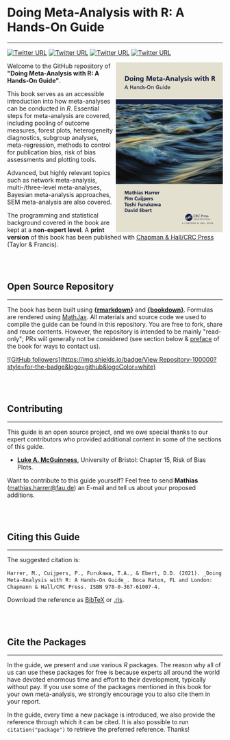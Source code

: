 # Doing Meta-Analysis with R: A Hands-On Guide

---

[![Twitter URL](https://img.shields.io/twitter/url/https/twitter.com/MathiasHarrer.svg?style=social&label=Follow%20%40MathiasHarrer)](https://twitter.com/MathiasHarrer)
[![Twitter URL](https://img.shields.io/twitter/url/https/twitter.com/pimcuijpers.svg?style=social&label=Follow%20%40pimcuijpers)](https://twitter.com/pimcuijpers)
[![Twitter URL](https://img.shields.io/twitter/url/https/twitter.com/pimcuijpers.svg?style=social&label=Follow%20%40Toshi_FRKW)](https://twitter.com/Toshi_FRKW)
[![Twitter URL](https://img.shields.io/twitter/url/https/twitter.com/DDEbert.svg?style=social&label=Follow%20%40DDEbert)](https://twitter.com/DDEbert)



<a href="https://bookdown.org/MathiasHarrer/Doing_Meta_Analysis_in_R/" target="_blank"><img src="images/cover.png" width="250" align="right" alt="" class="cover" /></a> Welcome to the GitHub repository of **"Doing Meta-Analysis with R: A Hands-On Guide"**. 

This book serves as an accessible introduction into how meta-analyses can be conducted in _R_. Essential steps for meta-analysis are covered, including pooling of outcome measures, forest plots, heterogeneity diagnostics, subgroup analyses, meta-regression, methods to control for publication bias, risk of bias assessments and plotting tools. 

Advanced, but highly relevant topics such as network meta-analysis, multi-/three-level meta-analyses, Bayesian meta-analysis approaches, SEM meta-analysis are also covered. 

The programming and statistical background covered in the book are kept at a **non-expert level**. A **print version** of this book has been published with [Chapman & Hall/CRC Press](https://www.routledge.com/Doing-Meta-Analysis-with-R-A-Hands-On-Guide/Harrer-Cuijpers-Furukawa-Ebert/p/book/9780367610074) (Taylor & Francis).


<br></br>

## Open Source Repository 

---

The book has been built using [**{rmarkdown}**](https://rmarkdown.rstudio.com/docs/) and [**{bookdown}**](https://bookdown.org/). Formulas are rendered using [MathJax](http://docs.mathjax.org/en/latest/index.html). All materials and source code we used to compile the guide can be found in this repository. You are free to fork, share and reuse contents. However, the repository is intended to be mainly "read-only"; PRs will generally not be considered (see section below & [preface](https://bookdown.org/MathiasHarrer/Doing_Meta_Analysis_in_R/preface.html#contact-us) of the book for ways to contact us).   

[![GitHub followers](https://img.shields.io/badge/View Repository-100000?style=for-the-badge&logo=github&logoColor=white)](https://github.com/MathiasHarrer/Doing-Meta-Analysis-in-R)



<br></br>

## Contributing 

---

This guide is an open source project, and we owe special thanks to our expert contributors who provided additional content in some of the sections of this guide.

* [**Luke A. McGuinness**](https://twitter.com/mcguinlu), University of Bristol: Chapter 15, Risk of Bias Plots.

Want to contribute to this guide yourself? Feel free to send **Mathias** (mathias.harrer@fau.de) an E-mail and tell us about your proposed additions.

<br></br>

## Citing this Guide 

---

The suggested citation is:

```{block, type='boxempty'}
Harrer, M., Cuijpers, P., Furukawa, T.A., & Ebert, D.D. (2021). _Doing Meta-Analysis with R: A Hands-On Guide_. Boca Raton, FL and London: Chapmann & Hall/CRC Press. ISBN 978-0-367-61007-4.
```

Download the reference as [BibTeX](https://www.protectlab.org/meta-analysis-in-r/data/citation.bib) or [.ris](https://www.protectlab.org/meta-analysis-in-r/data/citation.ris).


<br></br>


## Cite the Packages 

---

In the guide, we present and use various _R_ packages. The reason why all of us can use these packages for free is because experts all around the world have devoted enormous time and effort to their development, typically without pay. If you use some of the packages mentioned in this book for your own meta-analysis, we strongly encourage you to also cite them in your report. 

In the guide, every time a new package is introduced, we also provide the reference through which it can be cited. It is also possible to run `citation("package")` to retrieve the preferred reference. Thanks!


<br></br>
